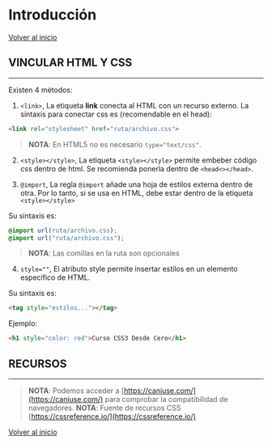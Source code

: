 # Introducción

[Volver al inicio](#-Introducción)

## VINCULAR HTML Y CSS

---------------------------------------------------------------------------

Existen 4 métodos:

1. `<link>`, La etiqueta **link** conecta al HTML con un recurso externo. La sintaxis para conectar css es (recomendable en el head):

```html
<link rel="stylesheet" href="ruta/archivo.css">
```

> **NOTA**: En HTML5 no es necesario `type="text/css"`.

2. `<style></style>`, La etiqueta `<style></style>` permite embeber código css dentro de html. Se recomienda ponerla dentro de `<head<></head>`.

3. `@import`, La regla `@import` añade una hoja de estilos externa dentro de otra. Por lo tanto, si se usa en HTML, debe estar dentro de la etiqueta `<style></style>`

Su sintaxis es:

```css
@import url(ruta/archivo.css);
@import url("ruta/archivo.css");
```

> **NOTA**: Las comillas en la ruta son opcionales

4. `style=""`, El atributo style permite insertar estilos en un elemento específico de HTML.

Su sintaxis es:

```html
<tag style="estilos..."></tag>
```

Ejemplo:

```html
<h1 style="color: red">Curso CSS3 Desde Cero</h1>
```

## RECURSOS

---------------------------------------------------------------------------

> **NOTA**: Podemos acceder a [https://caniuse.com/](https://caniuse.com/) para comprobar la compatibilidad de navegadores.
> **NOTA**: Fuente de recursos CSS [https://cssreference.io/](https://cssreference.io/)

[Volver al inicio](#-Introducción)
